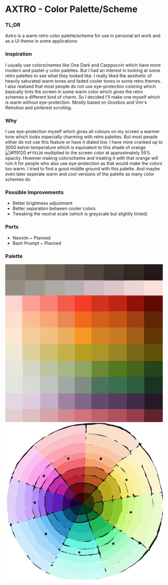 # AXTRO - Color Palette/Scheme

### TL;DR
Axtro is a warm retro color palette/scheme for use in personal art work and 
as a UI theme in some applications

### Inspiration
I usually use colorschemes like One Dark and Carppuccin which have more 
modern and pastel-y color palettes. But I had an interest in looking at some 
retro palettes to see what they looked like. I really liked the aesthetic 
of heavily saturated warm tones and faded cooler tones in some retro themes. 
I also realised that most people do not use eye-protection coloring which 
basically tints the screen in some warm color which gives the retro schemes 
a different kind of charm. So I decided I'll make one myself which is warm 
without eye-protection. Mostly based on Gruvbox and Vim's Retrobox and 
pinterest scrolling.

### Why
I use eye-protection myself which gives all colours on my screen a warmer 
tone which looks especially charming with retro palettes. But most people 
either do not use this feature or have it dialed low. I have mine cranked up 
to 3000 kelvin temperature which is equivalent to this shade of orange 
![#ff9120](https://place-hold.it/15/ff9120/ff9120?text=+) `#ff9120` 
multiplied to the screen color at approximately 55% opacity. However making 
colorscheme and treating it with that orange will ruin it for people who 
also use eye-protection as that would make the colors too warm. I tried to 
find a good middle ground with this palette. And maybe even later 
seperate warm and cool versions of the palette as many color schemes do

### Possible Improvements
* Better brightness adjustment
* Better separation between cooler colors
* Tweaking the neutral scale (which is grayscale but slightly tinted)

### Ports
* Neovim ~ Planned
* Bash Prompt ~ Planned

### Palette
![palette](images/palette.png)
![color wheel](images/color_wheel.png)
